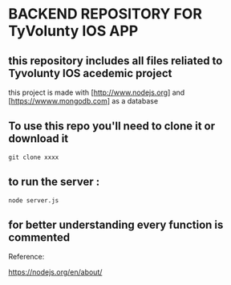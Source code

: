 

# BACKEND REPOSITORY FOR TyVolunty IOS APP

## this repository includes all files reliated to Tyvolunty IOS acedemic project

this project is made with [http://www.nodejs.org] and [https://wwww.mongodb.com] as a database

## To use this repo you'll need to clone it or download it 

`git clone xxxx`
## to run the server :
`node server.js`

## for better understanding every function is commented

Reference:

https://nodejs.org/en/about/
